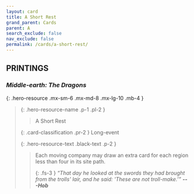 ```yaml
---
layout: card
title: A Short Rest
grand_parent: Cards
parent: A
search_exclude: false
nav_exclude: false
permalink: /cards/a-short-rest/
---
```


## PRINTINGS


### _Middle-earth: The Dragons_

{: .hero-resource .mx-sm-6 .mx-md-8 .mx-lg-10 .mb-4 }
> {: .hero-resource-name .p-1 .pl-2 }
> > <div class="card-mp"></div>
> > <div class="card-name">A Short Rest</div>
>
> {: .card-classification .pr-2 }
> Long-event
>
> {: .hero-resource-text .black-text .p-2 }
> > Each moving company may draw an extra card for each region less than four in its site path. 
> > 
> > {: .fs-3 } 
> > _“That day he looked at the swords they had brought from the trolls' lair, and he said: 'These are not troll-make.’”_ ***---&#65279;Hob*** 
> 
